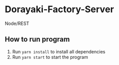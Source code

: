 # Dorayaki-Factory-Server

Node/REST

## How to run program

1. Run `yarn install` to install all dependencies
2. Run `yarn start` to start the program
